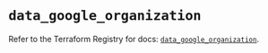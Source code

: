 # `data_google_organization`

Refer to the Terraform Registry for docs: [`data_google_organization`](https://registry.terraform.io/providers/hashicorp/google/6.37.0/docs/data-sources/organization).
